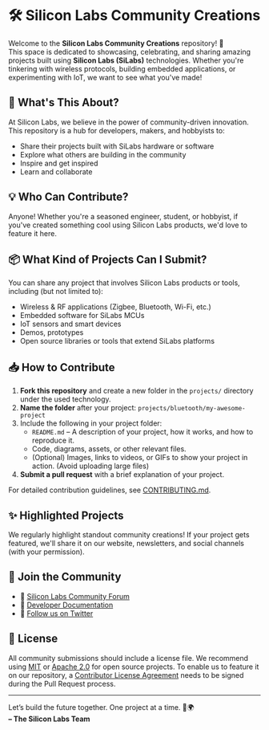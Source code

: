 # 🛠️ Silicon Labs Community Creations

Welcome to the **Silicon Labs Community Creations** repository! 🎉  
This space is dedicated to showcasing, celebrating, and sharing amazing projects built using **Silicon Labs (SiLabs)** technologies. Whether you're tinkering with wireless protocols, building embedded applications, or experimenting with IoT, we want to see what you've made!

## 🚀 What's This About?

At Silicon Labs, we believe in the power of community-driven innovation. This repository is a hub for developers, makers, and hobbyists to:

- Share their projects built with SiLabs hardware or software
- Explore what others are building in the community
- Inspire and get inspired
- Learn and collaborate

## 💡 Who Can Contribute?

Anyone! Whether you're a seasoned engineer, student, or hobbyist, if you've created something cool using Silicon Labs products, we'd love to feature it here.

## 📦 What Kind of Projects Can I Submit?

You can share any project that involves Silicon Labs products or tools, including (but not limited to):

- Wireless & RF applications (Zigbee, Bluetooth, Wi-Fi, etc.)
- Embedded software for SiLabs MCUs
- IoT sensors and smart devices
- Demos, prototypes
- Open source libraries or tools that extend SiLabs platforms

## 📥 How to Contribute

1. **Fork this repository** and create a new folder in the `projects/` directory under the used technology.
2. **Name the folder** after your project: `projects/bluetooth/my-awesome-project`
3. Include the following in your project folder:
    - `README.md` – A description of your project, how it works, and how to reproduce it.
    - Code, diagrams, assets, or other relevant files.
    - (Optional) Images, links to videos, or GIFs to show your project in action. (Avoid uploading large files) 
4. **Submit a pull request** with a brief explanation of your project.

For detailed contribution guidelines, see [CONTRIBUTING.md](CONTRIBUTING.md).

## ✨ Highlighted Projects

We regularly highlight standout community creations! If your project gets featured, we'll share it on our website, newsletters, and social channels (with your permission).

## 🙌 Join the Community

- 💬 [Silicon Labs Community Forum](https://www.silabs.com/community)
- 🧠 [Developer Documentation](https://docs.silabs.com/)
- 📣 [Follow us on Twitter](https://twitter.com/siliconlabs)

## 📜 License

All community submissions should include a license file. We recommend using [MIT](https://opensource.org/licenses/MIT) or [Apache 2.0](https://www.apache.org/licenses/LICENSE-2.0) for open source projects.
To enable us to feature it on our repository, a [Contributor License Agreement](https://github.com/SiliconLabsSoftware/agreements-and-guidelines/blob/main/contributor_license_agreement.md) needs to be signed during the Pull Request process. 

---

Let’s build the future together. One project at a time. 🔧🌍  
**– The Silicon Labs Team**

